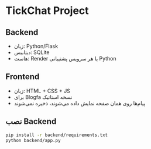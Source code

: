 # TickChat Project

## Backend
- زبان: Python/Flask
- دیتابیس: SQLite
- هاست: Render یا هر سرویس پشتیبانی Python

## Frontend
- زبان: HTML + CSS + JS
- برای Blogfa نسخه استاتیک
- پیام‌ها روی همان صفحه نمایش داده می‌شوند، ذخیره نمی‌شوند

## نصب Backend
```bash
pip install -r backend/requirements.txt
python backend/app.py
